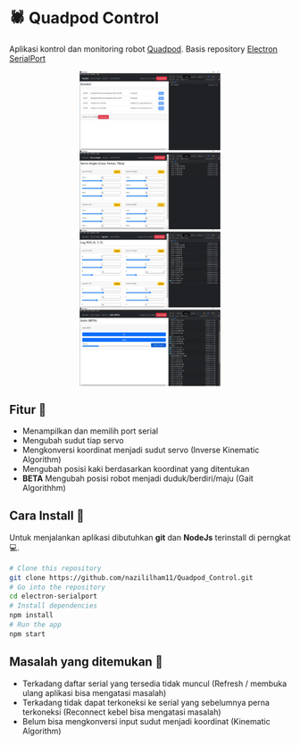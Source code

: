 # 🕷 Quadpod Control
Aplikasi kontrol dan monitoring robot [Quadpod](https://github.com/nazililham11/Quadpod).
Basis repository [Electron SerialPort](https://github.com/serialport/electron-serialport)

![Screenshoot 1](assets/screenshoot-1.png)
![Screenshoot 2](assets/screenshoot-2.png)
![Screenshoot 3](assets/screenshoot-3.png)
![Screenshoot 4](assets/screenshoot-4.png)

## Fitur 🎯
- Menampilkan dan memilih port serial
- Mengubah sudut tiap servo 
- Mengkonversi koordinat menjadi sudut servo (Inverse Kinematic Algorithm)
- Mengubah posisi kaki berdasarkan koordinat yang ditentukan 
- **BETA** Mengubah posisi robot menjadi duduk/berdiri/maju (Gait Algorithhm)


## Cara Install 💾
Untuk menjalankan aplikasi dibutuhkan **git** dan **NodeJs** terinstall di perngkat 💻. 

```bash
# Clone this repository
git clone https://github.com/nazililham11/Quadpod_Control.git
# Go into the repository
cd electron-serialport
# Install dependencies
npm install
# Run the app
npm start
```


## Masalah yang ditemukan 🐛
- Terkadang daftar serial yang tersedia tidak muncul (Refresh / membuka ulang aplikasi bisa mengatasi masalah)
- Terkadang tidak dapat terkoneksi ke serial yang sebelumnya perna terkoneksi (Reconnect kebel bisa mengatasi masalah)
- Belum bisa mengkonversi input sudut menjadi koordinat (Kinematic Algorithm)





<style>
    img { 
        width: 50%; 
        display:block;
        float:none;
        margin-left:auto;
        margin-right:auto;
    }
</style>